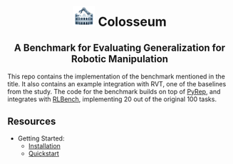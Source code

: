 <p align="center">
    <h1 align="center">
        <img src="resources/media/img_emoji_rss.png" width="50px"/>
        Colosseum
    </h1>
    <h2 align="center">A Benchmark for Evaluating Generalization for Robotic Manipulation</h2>
</p>

This repo contains the implementation of the benchmark mentioned in the title.
It also contains an example integration with RVT, one of the baselines from the
study. The code for the benchmark builds on top of [PyRep][0], and integrates
with [RLBench][1], implementing 20 out of the original 100 tasks.

## Resources

- Getting Started:
  - [Installation](./resources/installation.md)
  - [Quickstart](./resources/quickstart.md)


[0]: <https://github.com/stepjam/PyRep> (pyrep-gh-repo)
[1]: <https://github.com/stepjam/RLBench> (rlbench-gh-repo)
